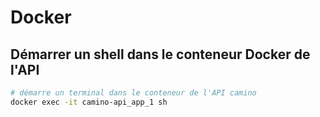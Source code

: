 # Docker

## Démarrer un shell dans le conteneur Docker de l'API

```sh
# démarre un terminal dans le conteneur de l'API camino
docker exec -it camino-api_app_1 sh
```
